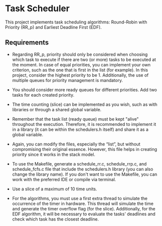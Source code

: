# Task Scheduler

This project implements task scheduling algorithms: Round-Robin with Priority (RR_p) and Earliest Deadline First (EDF).

## Requirements

- Regarding RR_p, priority should only be considered when choosing which task to execute if there are two (or more) tasks to be executed at the moment. In case of equal priorities, you can implement your own criterion, such as the one that is first in the list (for example). In this project, consider the highest priority to be 1. Additionally, the use of multiple queues for priority management is mandatory.

- You should consider more ready queues for different priorities. Add two tasks for each created priority.

- The time counting (slice) can be implemented as you wish, such as with libraries or through a shared global variable.

- Remember that the task list (ready queue) must be kept "alive" throughout the execution. Therefore, it is recommended to implement it in a library (it can be within the schedulers.h itself) and share it as a global variable.

- Again, you can modify the files, especially the “list”, but without compromising their original essence. However, this file helps in creating priority since it works in the stack model.

- To use the Makefile, generate a schedule_rr.c, schedule_rrp.c, and schedule_fcfs.c file that include the schedulers.h library (you can also change the library name). If you don't want to use the Makefile, you can work with the preferred IDE or compile via terminal.

- Use a slice of a maximum of 10 time units.

- For the algorithms, you must use a first extra thread to simulate the occurrence of the timer in hardware. This thread will simulate the time and generate the timer overflow flag (for the slice). Additionally, for the EDF algorithm, it will be necessary to evaluate the tasks' deadlines and check which task has the closest deadline.